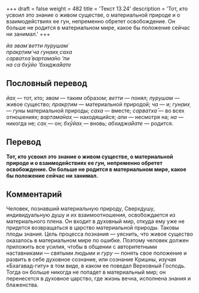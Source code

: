 +++
draft = false
weight = 482
title = 'Текст 13.24'
description = 'Тот, кто усвоил это знание о живом существе, о материальной природе и о взаимодействиях ее гун, непременно обретет освобождение. Он больше не родится в материальном мире, какое бы положение сейчас ни занимал.'
+++

_йа эвам̇ ветти пурушам̇  
пракр̣тим̇ ча гун̣аих̣ саха  
сарватха̄ вартама̄но ’пи  
на са бхӯйо ’бхиджа̄йате_

## Пословный перевод

_йах̣_ — тот, кто; _эвам_ — таким образом; _ветти_ — понял; _пурушам_ — живое существо; _пракр̣тим_ — материальной природой; _ча_ — и; _гун̣аих̣_ — _гуны_ материальной природы; _саха_ — вместе; _сарватха̄_ — во всех отношениях; _вартама̄нах̣_ — находящийся; _апи_ — несмотря на; _на_ — никогда не; _сах̣_ — он; _бхӯйах̣_ — вновь; _абхиджа̄йате_ — родится.

## Перевод

**Тот, кто усвоил это знание о живом существе, о материальной природе и о взаимодействиях ее _гун,_ непременно обретет освобождение. Он больше не родится в материальном мире, какое бы положение сейчас ни занимал.**

## Комментарий

Человек, познавший материальную природу, Сверхдушу, индивидуальную душу и их взаимоотношения, освобождается из материального плена. Он входит в духовный мир, откуда ему уже не придется возвращаться в царство материальной природы. Таковы плоды знания. Цель процесса познания — уяснить, что живое существо оказалось в материальном мире по ошибке. Поэтому человек должен приложить все усилия, чтобы в общении с авторитетными наставниками — святыми людьми и _гуру_ — понять свое положение и развить в себе духовное сознание, или сознание Кришны, изучая «Бхагавад-гиту» в том виде, в каком ее поведал Верховный Господь. Тогда он больше никогда не попадет в материальный мир; он перенесется в духовное царство, где жизнь вечна, исполнена знания и блаженства.
